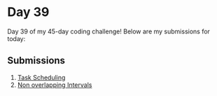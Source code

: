# Day 39

Day 39 of my 45-day coding challenge! Below are my submissions for today:

## Submissions

1. [Task Scheduling](https://leetcode.com/submissions/detail/1461861473/)
2. [Non overlapping Intervals](https://leetcode.com/submissions/detail/1461866250/)